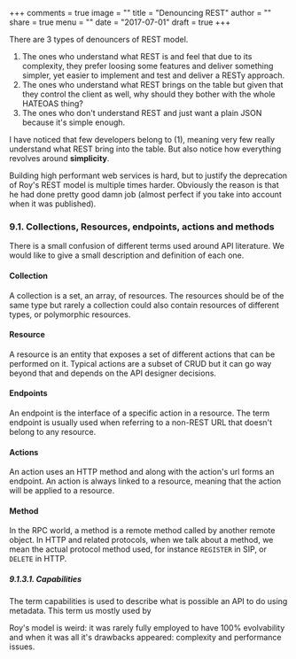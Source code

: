 +++
comments = true
image = ""
title = "Denouncing REST"
author = ""
share = true
menu = ""
date = "2017-07-01"
draft = true
+++


There are 3 types of denouncers of REST model.

1. The ones who understand what REST is and feel that due to its complexity, they prefer loosing some features and deliver something
simpler, yet easier to implement and test and deliver a RESTy approach.
2. The ones who understand what REST brings on the table but given that they control the client as well,
why should they bother with the whole HATEOAS thing?
3. The ones who don't understand REST and just want a plain JSON because it's simple enough.

I have noticed that few developers belong to (1), meaning very few really understand what REST bring into the table.
But also notice how everything revolves around **simplicity**.

Building high performant web services is hard, but to justify the deprecation of Roy's REST model is multiple times harder.
Obviously the reason is that he had done pretty good damn job (almost perfect if you take into account when it was published).



### 9.1. Collections, Resources, endpoints, actions and methods
There is a small confusion of different terms used around API literature.
We would like to give a small description and definition of each one.

#### Collection
A collection is a set, an array, of resources.
The resources should be of the same type but rarely a collection could also contain
resources of different types, or polymorphic resources.

#### Resource
A resource is an entity that exposes a set of different actions that can be performed on it.
Typical actions are a subset of CRUD but it can go way beyond that and depends on the API designer decisions.

#### Endpoints
An endpoint is the interface of a specific action in a resource.
The term endpoint is usually used when referring to a non-REST URL that doesn't belong to any resource.

#### Actions
An action uses an HTTP method and along with the action's url forms an endpoint.
An action is always linked to a resource, meaning that the action will be applied to a resource.

#### Method
In the RPC world, a method is a remote method called by another remote object.
In HTTP and related protocols, when we talk about a method, we mean the actual protocol method used, for instance `REGISTER` in SIP,
or `DELETE` in HTTP.


##### 9.1.3.1. Capabilities
The term capabilities is used to describe what is possible an API to do using metadata.
This term us mostly used by


Roy's model is weird: it was rarely fully employed to have 100% evolvability and when it was all it's drawbacks appeared: complexity and performance issues.
